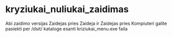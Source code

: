 # kryziukai_nuliukai_zaidimas

Abi zaidimo versijas Zaidejas pries Zaideja ir Zaidejas pries Kompiuteri galite pasiekti per /dsit/ kataloge esanti kriziukai_menu.exe faila
